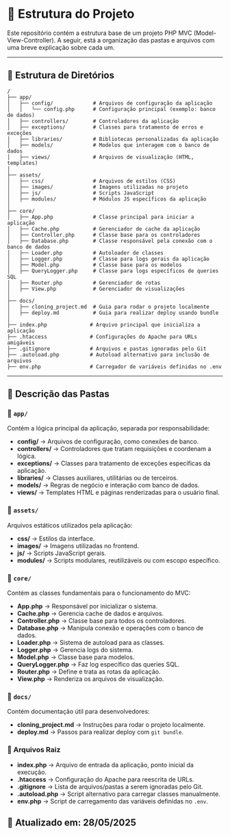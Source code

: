 # 📌 Estrutura do Projeto

Este repositório contém a estrutura base de um projeto PHP MVC (Model-View-Controller). A seguir, está a organização das pastas e arquivos com uma breve explicação sobre cada um.

---

## 📂 Estrutura de Diretórios

```
/
├── app/
│   ├── config/             # Arquivos de configuração da aplicação
│   │   └── config.php      # Configuração principal (exemplo: banco de dados)
│   ├── controllers/        # Controladores da aplicação
│   ├── exceptions/         # Classes para tratamento de erros e exceções
│   ├── libraries/          # Bibliotecas personalizadas da aplicação
│   ├── models/             # Modelos que interagem com o banco de dados
│   ├── views/              # Arquivos de visualização (HTML, templates)
│
├── assets/
│   ├── css/                # Arquivos de estilos (CSS)
│   ├── images/             # Imagens utilizadas no projeto
│   ├── js/                 # Scripts JavaScript
│   ├── modules/            # Módulos JS específicos da aplicação
│
├── core/
│   ├── App.php             # Classe principal para iniciar a aplicação
│   ├── Cache.php           # Gerenciador de cache da aplicação
│   ├── Controller.php      # Classe base para os controladores
│   ├── Database.php        # Classe responsável pela conexão com o banco de dados
│   ├── Loader.php          # Autoloader de classes
│   ├── Logger.php          # Classe para logs gerais da aplicação
│   ├── Model.php           # Classe base para os modelos
│   ├── QueryLogger.php     # Classe para logs específicos de queries SQL
│   ├── Router.php          # Gerenciador de rotas
│   ├── View.php            # Gerenciador de visualizações
│
├── docs/
│   ├── cloning_project.md  # Guia para rodar o projeto localmente
│   ├── deploy.md           # Guia para realizar deploy usando bundle
│
├── index.php              # Arquivo principal que inicializa a aplicação
├── .htaccess              # Configurações do Apache para URLs amigáveis
├── .gitignore             # Arquivos e pastas ignoradas pelo Git
├── .autoload.php          # Autoload alternativo para inclusão de arquivos
├── env.php                # Carregador de variáveis definidas no .env
```

---

## 📖 Descrição das Pastas

### 📁 `app/`

Contém a lógica principal da aplicação, separada por responsabilidade:

* **config/** → Arquivos de configuração, como conexões de banco.
* **controllers/** → Controladores que tratam requisições e coordenam a lógica.
* **exceptions/** → Classes para tratamento de exceções específicas da aplicação.
* **libraries/** → Classes auxiliares, utilitárias ou de terceiros.
* **models/** → Regras de negócio e interação com banco de dados.
* **views/** → Templates HTML e páginas renderizadas para o usuário final.

### 📁 `assets/`

Arquivos estáticos utilizados pela aplicação:

* **css/** → Estilos da interface.
* **images/** → Imagens utilizadas no frontend.
* **js/** → Scripts JavaScript gerais.
* **modules/** → Scripts modulares, reutilizáveis ou com escopo específico.

### 📁 `core/`

Contém as classes fundamentais para o funcionamento do MVC:

* **App.php** → Responsável por inicializar o sistema.
* **Cache.php** → Gerencia cache de dados e arquivos.
* **Controller.php** → Classe base para todos os controladores.
* **Database.php** → Manipula conexão e operações com o banco de dados.
* **Loader.php** → Sistema de autoload para as classes.
* **Logger.php** → Gerencia logs do sistema.
* **Model.php** → Classe base para modelos.
* **QueryLogger.php** → Faz log específico das queries SQL.
* **Router.php** → Define e trata as rotas da aplicação.
* **View\.php** → Renderiza os arquivos de visualização.

### 📁 `docs/`

Contém documentação útil para desenvolvedores:

* **cloning\_project.md** → Instruções para rodar o projeto localmente.
* **deploy.md** → Passos para realizar deploy com `git bundle`.

### 📄 Arquivos Raiz

* **index.php** → Arquivo de entrada da aplicação, ponto inicial da execução.
* **.htaccess** → Configuração do Apache para reescrita de URLs.
* **.gitignore** → Lista de arquivos/pastas a serem ignoradas pelo Git.
* **.autoload.php** → Script alternativo para carregar classes manualmente.
* **env.php** → Script de carregamento das variáveis definidas no `.env`.



## 📆 Atualizado em: 28/05/2025
